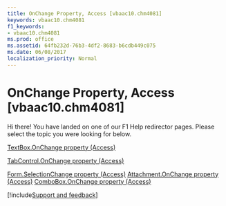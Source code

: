 ```yaml
---
title: OnChange Property, Access [vbaac10.chm4081]
keywords: vbaac10.chm4081
f1_keywords:
- vbaac10.chm4081
ms.prod: office
ms.assetid: 64fb232d-76b3-4df2-8683-b6cdb449c075
ms.date: 06/08/2017
localization_priority: Normal
---
```



# OnChange Property, Access [vbaac10.chm4081]

Hi there! You have landed on one of our F1 Help redirector pages. Please select the topic you were looking for below.

[TextBox.OnChange property (Access)](http://msdn.microsoft.com/library/ea25341f-fd30-62b1-476d-29febf4db4b4%28Office.15%29.aspx)

[TabControl.OnChange property (Access)](http://msdn.microsoft.com/library/373307d6-0106-af99-bf0e-5e4c155252ec%28Office.15%29.aspx)

[Form.SelectionChange property (Access)](http://msdn.microsoft.com/library/e31876fc-103a-d231-a6fa-7cb026a343e1%28Office.15%29.aspx)
[Attachment.OnChange property (Access)](http://msdn.microsoft.com/library/c2c12032-463a-2e3e-f434-defce71c8138%28Office.15%29.aspx)
[ComboBox.OnChange property (Access)](http://msdn.microsoft.com/library/e3c26738-a14f-e379-d909-f4919bb37a20%28Office.15%29.aspx)

[!include[Support and feedback](~/includes/feedback-boilerplate.md)]
